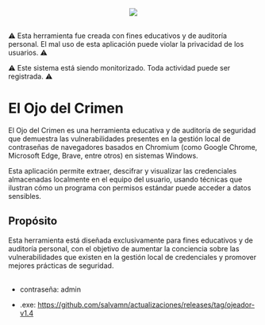 <div align="center">
  <img src="https://github.com/user-attachments/assets/fe7de7c6-5fd5-4d17-95f3-57cbc5389bea">
</div>

<br/>

⚠️ Esta herramienta fue creada con fines educativos y de auditoría personal. 
El mal uso de esta aplicación puede violar la privacidad de los usuarios. ⚠️

⚠️ Este sistema está siendo monitorizado. Toda actividad puede ser registrada. ⚠️

<h1>El Ojo del Crimen</h1>
El Ojo del Crimen es una herramienta educativa y de auditoría de seguridad que demuestra las vulnerabilidades presentes en la gestión local de contraseñas de navegadores basados en Chromium (como Google Chrome, Microsoft Edge, Brave, entre otros) en sistemas Windows.

Esta aplicación permite extraer, descifrar y visualizar las credenciales almacenadas localmente en el equipo del usuario, usando técnicas que ilustran cómo un programa con permisos estándar puede acceder a datos sensibles.

<h2>Propósito</h2>
Esta herramienta está diseñada exclusivamente para fines educativos y de auditoría personal, con el objetivo de aumentar la conciencia sobre las vulnerabilidades que existen en la gestión local de credenciales y promover mejores prácticas de seguridad.
<br>
<br>

- contraseña: admin

- .exe: https://github.com/salvamn/actualizaciones/releases/tag/ojeador-v1.4

